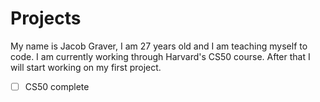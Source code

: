 # Projects

My name is Jacob Graver, I am 27 years old and I am teaching myself to code. I am currently working through Harvard's CS50 course. After that I will start working on my first project.

- [ ] CS50 complete
